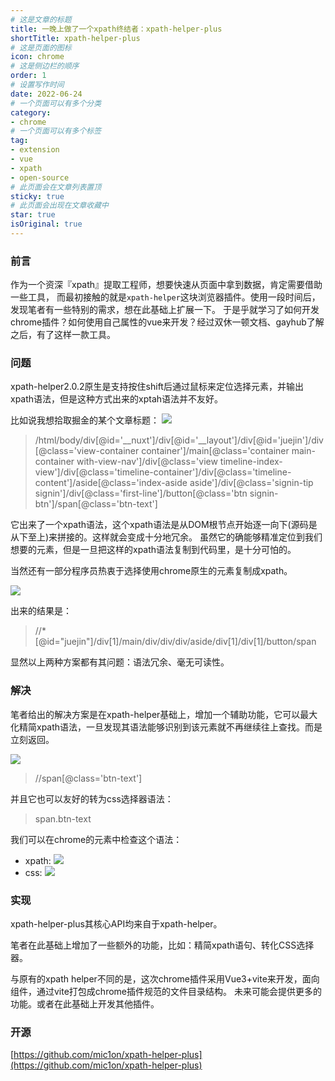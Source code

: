 ```yaml
---
# 这是文章的标题
title: 一晚上做了一个xpath终结者：xpath-helper-plus
shortTitle: xpath-helper-plus
# 这是页面的图标
icon: chrome
# 这是侧边栏的顺序
order: 1
# 设置写作时间
date: 2022-06-24
# 一个页面可以有多个分类
category:
- chrome
# 一个页面可以有多个标签
tag:
- extension
- vue
- xpath
- open-source
# 此页面会在文章列表置顶
sticky: true
# 此页面会出现在文章收藏中
star: true
isOriginal: true
---
```


### 前言

作为一个资深『xpath』提取工程师，想要快速从页面中拿到数据，肯定需要借助一些工具，
而最初接触的就是`xpath-helper`这块浏览器插件。使用一段时间后，发现笔者有一些特别的需求，想在此基础上扩展一下。
于是乎就学习了如何开发chrome插件？如何使用自己属性的vue来开发？经过双休一顿文档、gayhub了解之后，有了这样一款工具。

### 问题

xpath-helper2.0.2原生是支持按住shift后通过鼠标来定位选择元素，并输出xpath语法，但是这种方式出来的xptah语法并不友好。

比如说我想拾取掘金的某个文章标题：
![](https://miclon-job.oss-cn-hangzhou.aliyuncs.com/img/20220624142607.png)

> /html/body/div[@id='__nuxt']/div[@id='__layout']/div[@id='juejin']/div[@class='view-container container']/main[@class='container main-container with-view-nav']/div[@class='view timeline-index-view']/div[@class='timeline-container']/div[@class='timeline-content']/aside[@class='index-aside aside']/div[@class='signin-tip signin']/div[@class='first-line']/button[@class='btn signin-btn']/span[@class='btn-text']

它出来了一个xpath语法，这个xpath语法是从DOM根节点开始逐一向下(源码是从下至上)来拼接的。这样就会变成十分地冗余。
虽然它的确能够精准定位到我们想要的元素，但是一旦把这样的xpath语法复制到代码里，是十分可怕的。

当然还有一部分程序员热衷于选择使用chrome原生的元素复制成xpath。

![](https://miclon-job.oss-cn-hangzhou.aliyuncs.com/img/20220624142710.png)

出来的结果是：

> //*[@id="juejin"]/div[1]/main/div/div/div/aside/div[1]/div[1]/button/span

显然以上两种方案都有其问题：语法冗余、毫无可读性。

### 解决

笔者给出的解决方案是在xpath-helper基础上，增加一个辅助功能，它可以最大化精简xpath语法，一旦发现其语法能够识别到该元素就不再继续往上查找。而是立刻返回。

![](https://miclon-job.oss-cn-hangzhou.aliyuncs.com/img/20220624143103.png)

> //span[@class='btn-text']

并且它也可以友好的转为css选择器语法：
> span.btn-text

我们可以在chrome的元素中检查这个语法：

- xpath:
![](https://miclon-job.oss-cn-hangzhou.aliyuncs.com/img/20220624143233.png)
- css:
![](https://miclon-job.oss-cn-hangzhou.aliyuncs.com/img/20220624143247.png)


### 实现

xpath-helper-plus其核心API均来自于xpath-helper。

笔者在此基础上增加了一些额外的功能，比如：精简xpath语句、转化CSS选择器。

与原有的xpath helper不同的是，这次chrome插件采用Vue3+vite来开发，面向组件，通过vite打包成chrome插件规范的文件目录结构。 
未来可能会提供更多的功能。或者在此基础上开发其他插件。

### 开源

[https://github.com/mic1on/xpath-helper-plus](https://github.com/mic1on/xpath-helper-plus)
